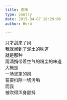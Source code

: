 ```yaml
---  
title: 雨味  
type: poetry  
date: 2015-04-07 18:29:08  
author: Herb  

---  
```

只才刮来了风  
我就闻到了泥土的味道    
就是那种  
雨滴捎带着空气的粉尘的味道  
大概是  
一场坚定的风  
誓要扫除一切污垢  
而我  
被吹得浑身颤抖